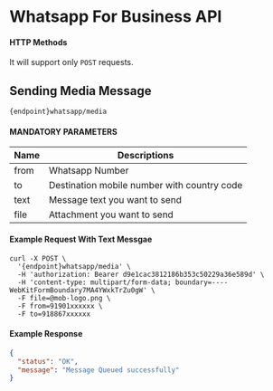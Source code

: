 # Whatsapp For Business API

#### HTTP Methods

It will support only `POST` requests.

## Sending Media Message

```
{endpoint}whatsapp/media
```

#### MANDATORY PARAMETERS

| Name | Descriptions                                |
| ---- | ------------------------------------------- |
| from | Whatsapp Number                             |
| to   | Destination mobile number with country code |
| text | Message text you want to send               |
| file | Attachment you want to send                 |

#### Example Request With Text Messgae

```
curl -X POST \
  '{endpoint}whatsapp/media' \
  -H 'authorization: Bearer d9e1cac3812186b353c50229a36e589d' \
  -H 'content-type: multipart/form-data; boundary=----WebKitFormBoundary7MA4YWxkTrZu0gW' \
  -F file=@mob-logo.png \
  -F from=91901xxxxxx \
  -F to=918867xxxxxx
```

#### Example Response

```json
{
  "status": "OK",
  "message": "Message Queued successfully"
}
```
